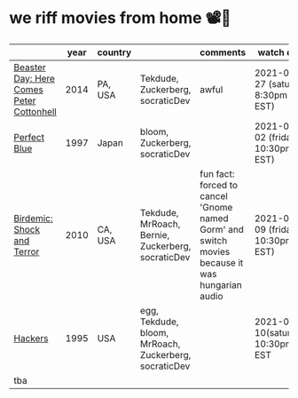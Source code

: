 # we riff movies from home 📽️🍿

|                                                                                   | year | country |                                  | comments | watch date                       |     |     |     |     |     |     |
| --------------------------------------------------------------------------------- | ---- | ------- | -------------------------------- | -------- | -------------------------------- | --- | --- | --- | --- | --- | --- |
| [Beaster Day: Here Comes Peter Cottonhell](https://www.imdb.com/title/tt4065066/) | 2014 | PA, USA | Tekdude, Zuckerberg, socraticDev | awful    | 2021-03-27 (saturday 8:30pm EST) |     |     |     |     |     |     |
| [Perfect Blue](https://www.imdb.com/title/tt0156887/)| 1997 | Japan   | bloom, Zuckerberg, socraticDev   |          | 2021-04-02 (friday 10:30pm EST)  |     |     |     |     |     |     |
| [Birdemic: Shock and Terror](https://www.imdb.com/title/tt1316037/)  | 2010  |   CA, USA  | Tekdude, MrRoach, Bernie, Zuckerberg, socraticDev| fun fact: forced to cancel 'Gnome named Gorm' and switch movies because it was hungarian audio | 2021-04-09 (friday 10:30pm EST)                         |     |     |     |     |     |     |
| [Hackers](https://www.imdb.com/title/tt0113243/)| 1995  |   USA  | egg, Tekdude, bloom, MrRoach, Zuckerberg, socraticDev  | |      2021-04-10(saturday) 10:30pm EST  |     |     |     |     |     |     |
| tba |      |         |                                  |          |                                  |     |     |     |     |     |     |
